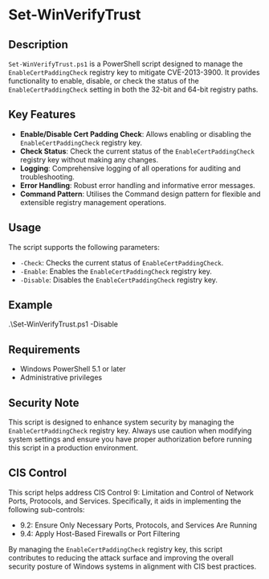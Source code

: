 # Set-WinVerifyTrust

## Description

`Set-WinVerifyTrust.ps1` is a PowerShell script designed to manage the `EnableCertPaddingCheck` registry key to mitigate CVE-2013-3900. It provides functionality to enable, disable, or check the status of the `EnableCertPaddingCheck` setting in both the 32-bit and 64-bit registry paths.

## Key Features

- **Enable/Disable Cert Padding Check**: Allows enabling or disabling the `EnableCertPaddingCheck` registry key.
- **Check Status**: Check the current status of the `EnableCertPaddingCheck` registry key without making any changes.
- **Logging**: Comprehensive logging of all operations for auditing and troubleshooting.
- **Error Handling**: Robust error handling and informative error messages.
- **Command Pattern**: Utilises the Command design pattern for flexible and extensible registry management operations.

## Usage

The script supports the following parameters:

- `-Check`: Checks the current status of `EnableCertPaddingCheck`.
- `-Enable`: Enables the `EnableCertPaddingCheck` registry key.
- `-Disable`: Disables the `EnableCertPaddingCheck` registry key.

## Example
.\Set-WinVerifyTrust.ps1 -Disable


## Requirements

- Windows PowerShell 5.1 or later
- Administrative privileges

## Security Note

This script is designed to enhance system security by managing the `EnableCertPaddingCheck` registry key. Always use caution when modifying system settings and ensure you have proper authorization before running this script in a production environment.

## CIS Control

This script helps address CIS Control 9: Limitation and Control of Network Ports, Protocols, and Services. Specifically, it aids in implementing the following sub-controls:

- 9.2: Ensure Only Necessary Ports, Protocols, and Services Are Running
- 9.4: Apply Host-Based Firewalls or Port Filtering

By managing the `EnableCertPaddingCheck` registry key, this script contributes to reducing the attack surface and improving the overall security posture of Windows systems in alignment with CIS best practices.
